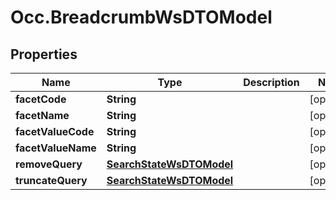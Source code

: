 # Occ.BreadcrumbWsDTOModel

## Properties
Name | Type | Description | Notes
------------ | ------------- | ------------- | -------------
**facetCode** | **String** |  | [optional] 
**facetName** | **String** |  | [optional] 
**facetValueCode** | **String** |  | [optional] 
**facetValueName** | **String** |  | [optional] 
**removeQuery** | [**SearchStateWsDTOModel**](SearchStateWsDTOModel.md) |  | [optional] 
**truncateQuery** | [**SearchStateWsDTOModel**](SearchStateWsDTOModel.md) |  | [optional] 


